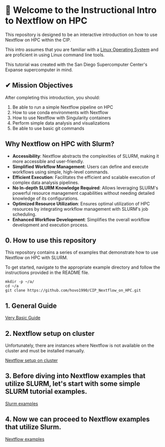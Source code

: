 # 👋 Welcome to the Instructional Intro to Nextflow on HPC
This repository is designed to be an interactive introduction on how to use Nextflow on HPC within the CIP.



This intro assumes that you are familiar with a <a href="https://en.wikipedia.org/wiki/Linux" target="_blank">Linux Operating System</a> and are proficient in using Linux command line tools.


This tutorial was created with the San Diego Supercomputer Center's Expanse supercomputer in mind.


## ✔ Mission Objectives
After completing this introduction, you should:
1. Be able to run a simple Nextflow pipeline on HPC
2. How to use conda environments with Nextflow
3. How to use Nextflow with Singularity containers
4. Perform simple data analysis and visualizations 
5. Be able to use basic git commands

## Why Nextflow on HPC with Slurm?

- **Accessibility**: Nextflow abstracts the complexities of SLURM, making it more accessible and user-friendly.
- **Simplified Workflow Management**: Users can define and execute workflows using simple, high-level commands.
- **Efficient Execution**: Facilitates the efficient and scalable execution of complex data analysis pipelines.
- **No In-depth SLURM Knowledge Required**: Allows leveraging SLURM's powerful resource management capabilities without needing detailed knowledge of its configurations.
- **Optimized Resource Utilization**: Ensures optimal utilization of HPC resources by integrating workflow management with SLURM's job scheduling.
- **Enhanced Workflow Development**: Simplifies the overall workflow development and execution process.


## 0. How to use this repository



This repository contains a series of examples that demonstrate how to use Nextflow on HPC with SLURM.

To get started, navigate to the appropriate example directory and follow the instructions provided in the README file.


```
mkdir -p ~/a/
cd ~/a
git clone https://github.com/hovo1990/CIP_Nextflow_on_HPC.git
```


## 1. General Guide

[Very Basic Guide](basic_guide.md)


## 2. Nextflow setup on cluster

Unfortunately, there are instances where Nextflow is not available on the cluster and must be installed manually.

[Nextflow setup on cluster](nextflow_setup.md)

## 3. Before diving into Nextflow examples that utilize SLURM, let's start with some simple SLURM tutorial examples.

[Slurm examples](./examples/basic_slurm/README.md)

## 4. Now we can proceed to Nextflow examples that utilize Slurm.

[Nextflow examples](./examples/nextflow_slurm/README.md)
